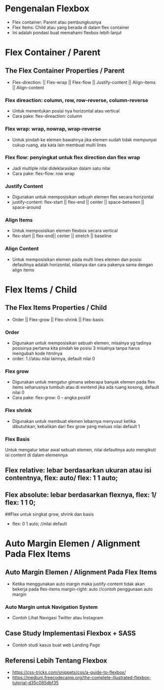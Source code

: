 # Pengenalan Flexbox

- Flex container: Parent atau pembungkusnya
- Flex items: Child atau yang berada di dalam flex container
- Ini adalah pondasi buat memahami flexbox lebih lanjut

# Flex Container / Parent

## The Flex Container Properties / Parent

- Flex-direction: || Flex-wrap || Flex-flow || Justify-content || Align-items || Align-content

### Flex direaction: column, row, row-reverse, column-reverse

- Untuk menentukan posisi nya horizontal atau vertical
- Cara pake: flex-direaction: column

### Flex wrap: wrap, nowrap, wrap-reverse

- Untuk pindah ke elemen bawahnya jika elemen sudah tidak mempunyai cukup ruang, ata kata lain membuat multi lines

### Flex flow: penyingkat untuk flex direction dan flex wrap

- Jadi multiple nilai dideklarasikan dalam satu nilai
- Cara pake: flex-flow: row wrap

### Justify Content

- Digunakan untuk memposisikan sebuah elemen flex secara horizontal
- justify-content: flex-start || flex-end || center || space-between || space-around 

### Align Items

- Untuk memposisikan elemen flexbox secara vertical
- flex-start || flex-end|| center || stretch || baseline

### Align Content

- Untuk memposisikan elemen pada multi lines elemen dan posisi defaultnya adalah horizontal, nilainya dan cara pakenya sama dengan align items


# Flex Items / Child

## The Flex Items Properties / Child

- Order || Flex-grow || Flex-shrink || Flex-basis

### Order 

- Digunakan untuk memposisikan sebuah elemen, misalnya yg tadinya posisinya pertama kita pindah ke posisi 3 misalnya tanpa harus mengubah kode htmlnya
- order: 1 //atau nilai lainnya, default nilai 0

### Flex grow

- Digunakan untuk mengatur gimana seberapa banyak elemen pada flex items seharusnya tumbuh atau di exntend jika ada ruang kosong, default nilai 0
- Cara pake: flex-grow: 0 - angka positif

### Flex shrink 

- Digunakan untuk membuat elemen lebarnya menyusut ketika dibutuhkan, kebalikan dari flex  grow yang meluas nilai default 1

### Flex Basis 
Untuk mengatur lebar awal sebuah elemen, nilai defaultnya auto mengikuti isi content di dalam elemennya

## Flex relative: lebar berdasarkan ukuran atau isi contentnya, flex: auto/ flex: 1 1 auto;
## Flex absolute: lebar berdasarkan flexnya, flex: 1/ flex: 1 1 0;

##Flex untuk singkat grow, shrink dan basis 

- flex: 0 1 auto; //nilai default


# Auto Margin Elemen / Alignment Pada Flex Items

## Auto Margin Elemen / Alignment Pada Flex Items

- Ketika menggunakan auto margin maka justify-content tidak akan bekerja pada flex-items margin-right: auto //contoh penggunaan auto margin

### Auto Margin untuk Navigation System 

- Contoh Lihat Navigasi Twitter atau Instagram


## Case Study Implementasi Flexbox + SASS

- Contoh studi kasus buat web Landing Page


## Referensi Lebih Tentang Flexbox

- https://css-tricks.com/snippets/css/a-guide-to-flexbox/
- https://medium.freecodecamp.org/the-complete-illustrated-flexbox-tutorial-d35c085dbf35